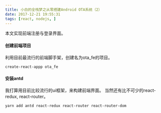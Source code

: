```yaml
---
title: 小白的全栈梦之从零搭建Android OTA系统（2）
date: 2017-12-21 19:55:31
tags: [react, nodejs, ]
---
```


本文实现前端注册与登录界面。

#### 创建前端项目
利用目前最流行的前端脚手架，创建名为ota_fe的项目。
```bash
create-react-appp ota_fe
```

#### 安装antd
我打算用目前比较流行的ui框架，来构建前端界面。
当然还有比不可少的react-redux, react-router。
```
yarn add antd react-redux react-router react-router-dom
```







